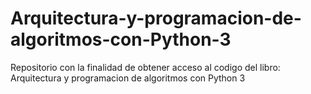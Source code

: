 # Arquitectura-y-programacion-de-algoritmos-con-Python-3
Repositorio con la finalidad de obtener acceso al codigo del libro: Arquitectura y programacion de algoritmos con Python 3
